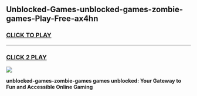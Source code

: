 
## Unblocked-Games-unblocked-games-zombie-games-Play-Free-ax4hn
<h3>
<a href="https://premium76.site?title=unblocked-games-zombie-games&ref=20A">CLICK TO PLAY</a></h3>
<hr>

<h3>
<a href="https://premium76.site?title=unblocked-games-zombie-games&ref=20A">CLICK 2 PLAY</a>
  
</h3>

<a href="https://premium76.site?title=unblocked-games-zombie-games&ref=20A"><img src="https://clearcache.store/games.png"></a>


**unblocked-games-zombie-games games unblocked: Your Gateway to Fun and Accessible Online Gaming**
